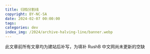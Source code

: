 ```yaml
---
title: 归档分割线
copyright: BY-NC-SA
date: 2024-02-07 00:00:00
tags:
categories: dev
index_img: /2024/archive-halving-line/banner.webp
---
```


此文章前所有文章均为建站后补写，为填补 RushB 中文网尚未更新的空缺
